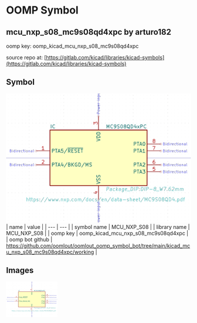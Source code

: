 # OOMP Symbol  
## mcu_nxp_s08_mc9s08qd4xpc  by arturo182  
  
oomp key: oomp_kicad_mcu_nxp_s08_mc9s08qd4xpc  
  
source repo at: [https://gitlab.com/kicad/libraries/kicad-symbols](https://gitlab.com/kicad/libraries/kicad-symbols)  
## Symbol  
  
[![working.png](working_600.png)](working.png)  
| name | value | 
| --- | --- | 
| symbol name | MCU_NXP_S08 | 
| library name | MCU_NXP_S08 | 
| oomp key | oomp_kicad_mcu_nxp_s08_mc9s08qd4xpc | 
| oomp bot github | https://github.com/oomlout/oomlout_oomp_symbol_bot/tree/main/kicad_mcu_nxp_s08_mc9s08qd4xpc/working | 
## Images  
  
[![working.png](working_140.png)](working.png)  

